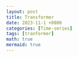 ```yaml
---
layout: post
title: Transformer
date: 2023-11-1 +0800
categories: [Time-series]
tags: [tranformer]
math: true
mermaid: true
---
```

